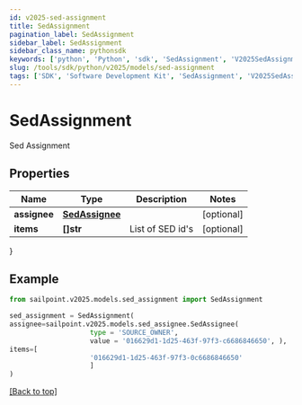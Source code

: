 ```yaml
---
id: v2025-sed-assignment
title: SedAssignment
pagination_label: SedAssignment
sidebar_label: SedAssignment
sidebar_class_name: pythonsdk
keywords: ['python', 'Python', 'sdk', 'SedAssignment', 'V2025SedAssignment']
slug: /tools/sdk/python/v2025/models/sed-assignment
tags: ['SDK', 'Software Development Kit', 'SedAssignment', 'V2025SedAssignment']
---
```


# SedAssignment

Sed Assignment

## Properties

| Name | Type | Description | Notes |
| --- | --- | --- | --- |
| **assignee** | [**SedAssignee**](sed-assignee) |  | [optional] |
| **items** | **[]str** | List of SED id's | [optional] |

}

## Example

```python
from sailpoint.v2025.models.sed_assignment import SedAssignment

sed_assignment = SedAssignment(
assignee=sailpoint.v2025.models.sed_assignee.SedAssignee(
                    type = 'SOURCE_OWNER',
                    value = '016629d1-1d25-463f-97f3-c6686846650', ),
items=[
                    '016629d1-1d25-463f-97f3-0c6686846650'
                    ]
)

```

[[Back to top]](#)
